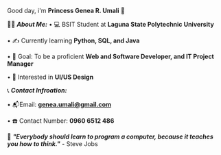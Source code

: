 Good day, i'm **Princess Genea R. Umali** :wave:

👩‍💻 ***About Me:*** • 💻 BSIT Student at **Laguna State Polytechnic University**

 • ✍️ Currently learning **Python, SQL, and Java**

 • 🎯 Goal: To be a proficient **Web and Software Developer, and IT Project Manager** 

 • 🩷 Interested in **UI/US Design**

📞 ***Contact Infroation:***

 • 📬Email: **genea.umali@gmail.com**  
 
 • ☎️ Contact Number: **0960 6512 486**

📖 ***"Everybody should learn to program a computer, because it teaches you how to think."*** - Steve Jobs

  
